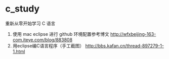 c_study
=======

重新从零开始学习 C 语言


1. 使用 mac eclipse 进行 github 环境配置参考博文 http://wfxbeijing-163-com.iteye.com/blog/883808
2. 用eclipse编C语言程序（手工截图） http://bbs.kafan.cn/thread-897279-1-1.html

